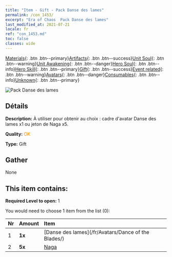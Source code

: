 ```yaml
---
title: "Item - Gift - Pack Danse des lames"
permalink: /con_1453/
excerpt: "Era of Chaos  Pack Danse des lames"
last_modified_at: 2021-07-21
locale: fr
ref: "con_1453.md"
toc: false
classes: wide
---
```

 [Materials](/ItemsFR/){: .btn .btn--primary}[Artifacts](/ItemsFR/Artifacts/){: .btn .btn--success}[Unit Soul](/ItemsFR/UnitSoul/){: .btn .btn--warning}[Unit Awakening](/ItemsFR/UnitAwakening/){: .btn .btn--danger}[Hero Soul](/ItemsFR/HeroSoul/){: .btn .btn--info}[Hero Skill](/ItemsFR/HeroSkill/){: .btn .btn--primary}[Gift](/ItemsFR/Gift/){: .btn .btn--success}[Event related](/ItemsFR/Events/){: .btn .btn--warning}[Avatars](/ItemsFR/Avatars/){: .btn .btn--danger}[Consumables](/ItemsFR/Consumables/){: .btn .btn--info}[Unknown](/ItemsFR/Unknown/){: .btn .btn--primary}

 ![Pack Danse des lames](/images/t/i_907067.png)

## Détails
 **Description:** À utiliser pour obtenir au choix : cadre d'avatar Danse des lames x1 ou jeton de Naga x5.

 **Quality:** <span style="color: #FF8C00">OK</span>

 **Type:** Gift

## Gather

  None

## This item contains:

 **Required Level to open:** 1

 You would need to choose 1 item from the list (0):

  | Nr | Amount |     Item    |
  |:---|:-------|:------------|
  | 1 |  **1x** | [Danse des lames](/fr/Avatars/Dance of the Blades/) |  | 
  | 2 |  **5x** | [Naga](/ItemsFR/unt_240/) |  | 
